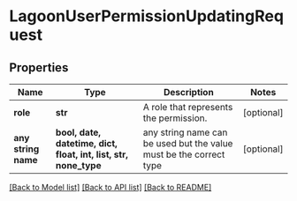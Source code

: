 # LagoonUserPermissionUpdatingRequest


## Properties
Name | Type | Description | Notes
------------ | ------------- | ------------- | -------------
**role** | **str** | A role that represents the permission. | [optional] 
**any string name** | **bool, date, datetime, dict, float, int, list, str, none_type** | any string name can be used but the value must be the correct type | [optional]

[[Back to Model list]](../README.md#documentation-for-models) [[Back to API list]](../README.md#documentation-for-api-endpoints) [[Back to README]](../README.md)


